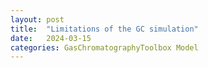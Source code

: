 ```yaml
---
layout: post
title:  "Limitations of the GC simulation"
date:   2024-03-15
categories: GasChromatographyToolbox Model
---
```



